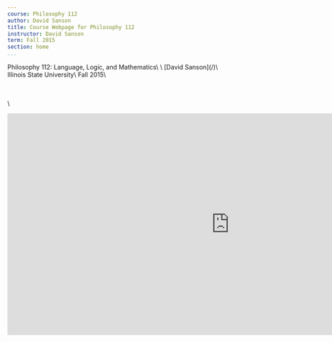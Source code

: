 ```yaml
---
course: Philosophy 112
author: David Sanson 
title: Course Webpage for Philosophy 112 
instructor: David Sanson
term: Fall 2015 
section: home
...
```


<div class="centered">
Philosophy 112: Language, Logic, and Mathematics\
\
[David Sanson](/)\
Illinois State University\
Fall 2015\
</div>

\
\
\


<div class='boxed centered'>


<div id="widgetmain"
style="text-align:left;overflow-y:auto;overflow-x:hidden;width:1000;background-color:#transparent;
border:0px solid #333333;"><div id="rsswidget" style="height:500px;"><iframe
src="http://us1.rssfeedwidget.com/getrss.php?time=1439576986191&amp;x=https%3A%2F%2Freggienet.illinoisstate.edu%2Faccess%2Fannouncement%2Frss%2F5c82d16e-7d6c-4a84-8fb9-d1b8c4b85f84&amp;w=400&amp;h=500&amp;bc=333333&amp;bw=0&amp;bgc=transparent&amp;m=20&amp;it=false&amp;t=(default)&amp;tc=333333&amp;ts=15&amp;tb=transparent&amp;il=true&amp;lc=0000FF&amp;ls=14&amp;lb=false&amp;id=true&amp;dc=333333&amp;ds=14&amp;idt=true&amp;dtc=284F2D&amp;dts=12"
border="0" hspace="0" vspace="0" marginwidth="0" marginheight="0"
style="border:0; padding:0; margin:0; width:100%; height:500px;" id="rssOutput" frameborder="no">Reading RSS Feed ...</iframe></div><div style="text-align:right;margin-bottom:0;border-top:0px solid #333333;" id="widgetbottom"><span style="font-size:70%"><a href="http://www.rssfeedwidget.com">rss feed widget</a>&nbsp;</span><br></div></div>

</div>


</div>


